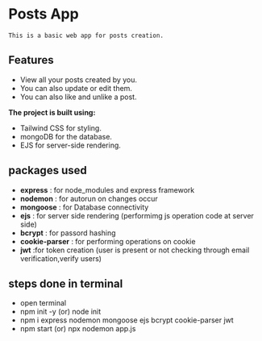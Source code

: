 # Posts App

    This is a basic web app for posts creation.

## Features
- View all your posts created by you.
- You can also update or edit them.
- You can also like and unlike a post.

**The project is built using:**

- Tailwind CSS for styling.
- mongoDB for the database.
- EJS for server-side rendering.


## packages used
- **express**       : for node_modules and express framework
- **nodemon**       : for autorun on changes occur
- **mongoose**      : for Database connectivity
- **ejs**           : for server side rendering (performimg js operation code at server side)
- **bcrypt**        : for passord hashing 
- **cookie-parser** : for performing operations on cookie
- **jwt**           :for token creation (user is present or not checking through email verification,verify users)

## steps done in terminal
- open terminal
- npm init -y (or) node init
- npm i express nodemon mongoose ejs bcrypt cookie-parser jwt
- npm start (or) npx nodemon app.js
